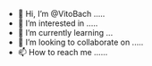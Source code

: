 - 👋 Hi, I’m @VitoBach .....
- 👀 I’m interested in .....
- 🌱 I’m currently learning ...
- 💞️ I’m looking to collaborate on .....
- 📫 How to reach me ......

<!---
VitoBach/VitoBach is a ✨ special ✨ repository because its `README.md` (this file) appears on your GitHub profile.
You can click the Preview link to take a look at your changes.
--->

